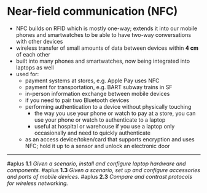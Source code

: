 # Near-field communication (NFC)

* NFC builds on RFID which is mostly one-way; extends it into our mobile phones and smartwatches to be able to have two-way conversations with other devices
* wireless transfer of small amounts of data between devices within **4 cm** of each other
* built into many phones and smartwatches, now being integrated into laptops as well 
* used for:
	* payment systems at stores, e.g. Apple Pay uses NFC
	* payment for transportation, e.g. BART subway trains in SF
	* in-person information exchange between mobile devices
	* if you need to pair two Bluetooth devices
	* performing authentication to a device without physically touching
		* the way you use your phone or watch to pay at a store, you can use your phone or watch to authenticate to a laptop 
		* useful at hospital or warehouse if you use a laptop only occasionally and need to quickly authenticate
	* as an access device/token/card that supports encryption and uses NFC; hold it up to a sensor and unlock an electronic door

---

#aplus **1.1** *Given a scenario, install and configure laptop hardware and components.*
#aplus **1.3** *Given a scenario, set up and configure accessories and ports of mobile devices.*
#aplus **2.3** *Compare and contrast protocols for wireless networking.*
